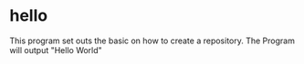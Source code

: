 # hello
This program set outs the basic on how to create a repository. The Program will output "Hello World"
